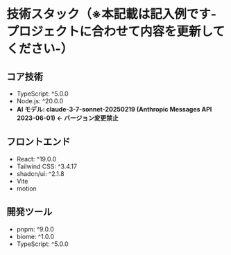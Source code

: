 # 技術スタック（※本記載は記入例です-プロジェクトに合わせて内容を更新してください-）

## コア技術

-   TypeScript: ^5.0.0
-   Node.js: ^20.0.0
-   **AI モデル: claude-3-7-sonnet-20250219 (Anthropic Messages API 2023-06-01) ← バージョン変更禁止**

## フロントエンド

-   React: ^19.0.0
-   Tailwind CSS: ^3.4.17
-   shadcn/ui: ^2.1.8
-   Vite
-   motion

## 開発ツール

-   pnpm: ^9.0.0
-   biome: ^1.0.0
-   TypeScript: ^5.0.0
